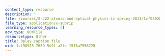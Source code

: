 ```yaml
---
content_type: resource
description: ''
file: /courses/8-422-atomic-and-optical-physics-ii-spring-2013/1cf9892876595d9fa2fe1516a7956725_j8Wg9c9aWV8.vtt
file_type: application/x-subrip
learning_resource_types: []
ocw_type: OCWFile
resourcetype: Other
title: 3play caption file
uid: 1cf98928-7659-5d9f-a2fe-1516a7956725
---
```

